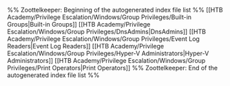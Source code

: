 %% Zoottelkeeper: Beginning of the autogenerated index file list  %%
 [[HTB Academy/Privilege Escalation/Windows/Group Privileges/Built-in Groups|Built-in Groups]]
 [[HTB Academy/Privilege Escalation/Windows/Group Privileges/DnsAdmins|DnsAdmins]]
 [[HTB Academy/Privilege Escalation/Windows/Group Privileges/Event Log Readers|Event Log Readers]]
 [[HTB Academy/Privilege Escalation/Windows/Group Privileges/Hyper-V Administrators|Hyper-V Administrators]]
 [[HTB Academy/Privilege Escalation/Windows/Group Privileges/Print Operators|Print Operators]]
%% Zoottelkeeper: End of the autogenerated index file list  %%
